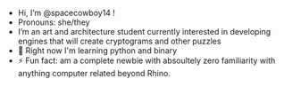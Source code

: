 - Hi, I’m @spacecowboy14 !
- Pronouns: she/they
- I’m an art and architecture student currently interested in developing engines that will create cryptograms and other puzzles
- 🌱 Right now I'm learning python and binary
- ⚡ Fun fact: am a complete newbie with absoultely zero familiarity with anything computer related beyond Rhino.

<!---
spacecowboy14/spacecowboy14 is a ✨ special ✨ repository because its `README.md` (this file) appears on your GitHub profile.
You can click the Preview link to take a look at your changes.
--->
